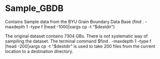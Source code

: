 # Sample_GBDB
Contains Sample data from the BYU Grain Boundary Data Base (find . -maxdepth 1 -type f |head -1000|xargs cp -t "$destdir")

The original dataset contains 7304 GBs. There is not systematic way of sampiling the dataset.
The terminal command $find . -maxdepth 1 -type f |head -200|xargs cp -t "$destdir" 
is used to take 200 files from the current location to a destination directory.  
